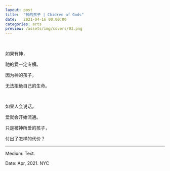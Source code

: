 ```yaml
---
layout: post
title:  "神的孩子 | Chidren of Gods"
date:   2021-04-16 00:00:00
categories: arts
preview: /assets/img/covers/03.png
---
```


<br>

如果有神，

祂的爱一定专横。

因为神的孩子，

无法拒绝自己的生命。

<br>

如果人会说话，

爱就会开始流通。

只是被神所爱的孩子，

付出了怎样的代价？

---

Medium: Text.

Date: Apr, 2021. NYC

